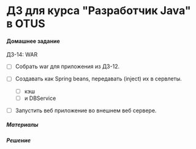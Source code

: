 ﻿# ДЗ для курса "Разработчик Java" в OTUS


#### Домашнее задание
ДЗ-14: WAR

- [ ] Собрать war для приложения из ДЗ-12.

- [ ] Создавать как Spring beans, передавать (inject) их в сервлеты.
    - [ ] кэш 
    - [ ] и DBService 

- [ ] Запустить веб приложение во внешнем веб сервере. 

##### Материалы


##### Решение
